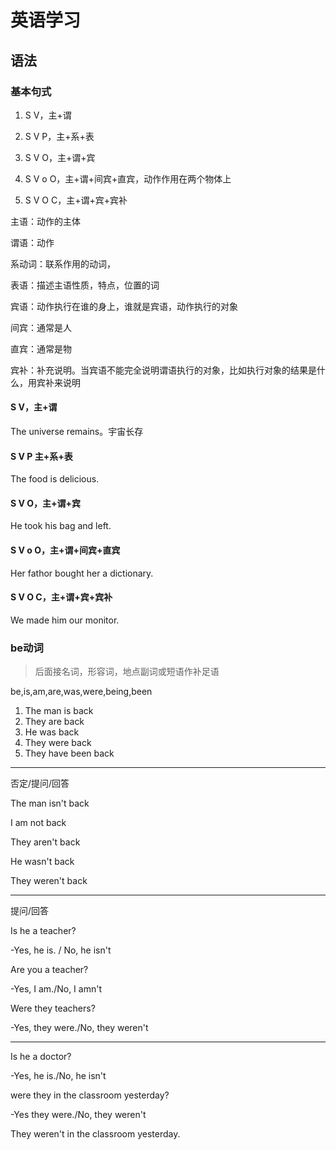 # 英语学习

## 语法

### 基本句式

1. S V，主+谓

2. S V P，主+系+表

3. S V O，主+谓+宾

4. S V o O，主+谓+间宾+直宾，动作作用在两个物体上

5. S V O C，主+谓+宾+宾补

主语：动作的主体

谓语：动作

系动词：联系作用的动词，

表语：描述主语性质，特点，位置的词

宾语：动作执行在谁的身上，谁就是宾语，动作执行的对象

间宾：通常是人

直宾：通常是物

宾补：补充说明。当宾语不能完全说明谓语执行的对象，比如执行对象的结果是什么，用宾补来说明

#### S V，主+谓

The universe remains。宇宙长存

#### S V P 主+系+表

The food is delicious.

#### S V O，主+谓+宾

He took his bag and left.

#### S V o O，主+谓+间宾+直宾

Her fathor bought her a dictionary.

#### S V O C，主+谓+宾+宾补

We made him our monitor.

### be动词

> 后面接名词，形容词，地点副词或短语作补足语

be,is,am,are,was,were,being,been

1. The man is back
2. They are back
3. He was back
4. They were back
5. They have been back

----



否定/提问/回答

The man isn't back

I am not back

They aren't back

He wasn't back

They weren't back

-------

提问/回答

Is he a teacher?

-Yes, he is. / No, he isn't

Are you a teacher?

-Yes, I am./No, I amn't

Were they teachers?

-Yes, they were./No, they weren't

----

Is he a doctor?

-Yes, he is./No, he isn't

were they in the classroom yesterday?

-Yes they were./No, they weren't

They weren't in the classroom yesterday.